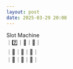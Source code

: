 ```yaml
---
layout: post
date: 2025-03-29 20:08
---
```


Slot Machine<br />
｜7️⃣｜🍇｜🤡｜<br />
｜💎｜🍒｜🔔｜<br />
｜🍇｜💎｜💎｜<br />


